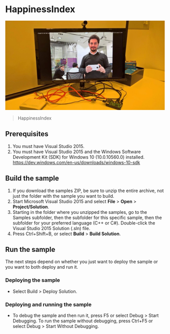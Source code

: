 # HappinessIndex 

![](Images/HappinessIndexIoT.jpg)
> HappinessIndex

## Prerequisites
1. You must have Visual Studio 2015.
2. You must have Visual Studio 2015 and the Windows Software Development Kit (SDK) for Windows 10 (10.0.10560.0) installed. https://dev.windows.com/en-us/downloads/windows-10-sdk

## Build the sample
1. If you download the samples ZIP, be sure to unzip the entire archive, not just the folder with the sample you want to build. 
2. Start Microsoft Visual Studio 2015 and select **File** \> **Open** \> **Project/Solution**.
3. Starting in the folder where you unzipped the samples, go to the Samples subfolder, then the subfolder for this specific sample, then the subfolder for your preferred language (C++ or C#). Double-click the Visual Studio 2015 Solution (.sln) file.
4. Press Ctrl+Shift+B, or select **Build** \> **Build Solution**.

## Run the sample
The next steps depend on whether you just want to deploy the sample or you want to both deploy and run it.

### Deploying the sample

- Select Build > Deploy Solution. 

### Deploying and running the sample

- To debug the sample and then run it, press F5 or select Debug >  Start Debugging. To run the sample without debugging, press Ctrl+F5 or select Debug > Start Without Debugging. 
